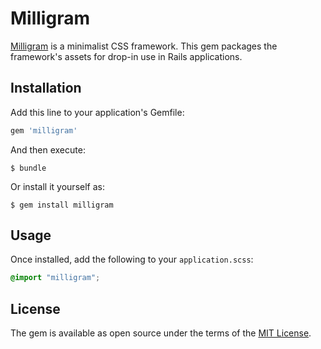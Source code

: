 # Milligram

[Milligram](https://milligram.github.io/) is a minimalist CSS framework. This gem packages the framework's assets for drop-in use in Rails applications.


## Installation

Add this line to your application's Gemfile:

```ruby
gem 'milligram'
```

And then execute:

    $ bundle

Or install it yourself as:

    $ gem install milligram

## Usage

Once installed, add the following to your `application.scss`:

```scss
@import "milligram";
```

## License

The gem is available as open source under the terms of the [MIT License](http://opensource.org/licenses/MIT).

